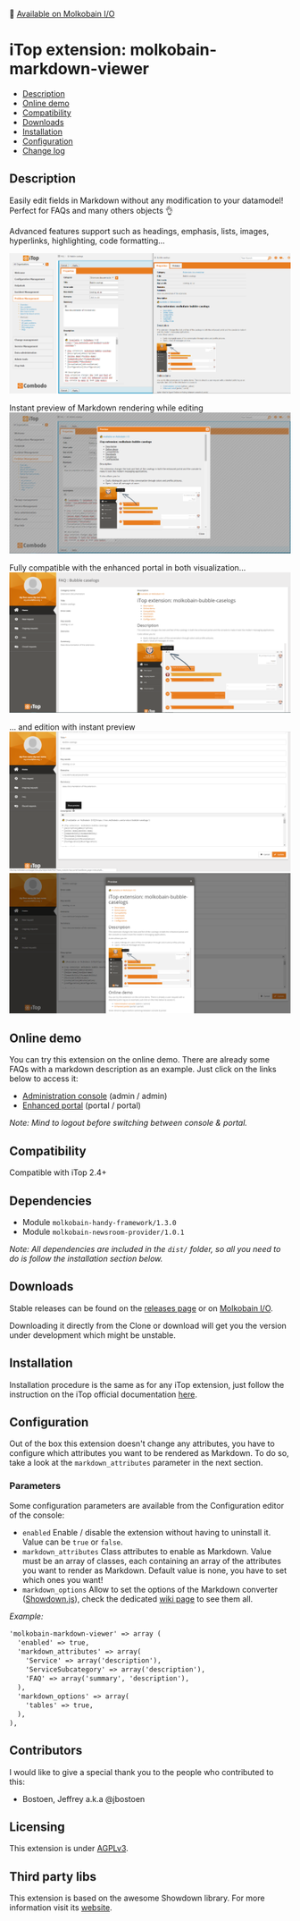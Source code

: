 👋 [Available on Molkobain I/O](https://www.molkobain.com/product/markdown-viewer/)

# iTop extension: molkobain-markdown-viewer
* [Description](#description)
* [Online demo](#online-demo)
* [Compatibility](#compatibility)
* [Downloads](#downloads)
* [Installation](#installation)
* [Configuration](#configuration)
* [Change log](CHANGELOG.md)

## Description
Easily edit fields in Markdown without any modification to your datamodel! Perfect for FAQs and many others objects 👌

Advanced features support such as headings, emphasis, lists, images, hyperlinks, highlighting, code formatting...

![Description decoration](docs/mmv-console-edition-01.png)

Instant preview of Markdown rendering while editing
![Preview while editing](docs/mmv-console-preview-01.png)

Fully compatible with the enhanced portal in both visualization...
![Portal visualization](docs/mmv-portal-view-01.png)

... and edition with instant preview
![Portal editing](docs/mmv-portal-edition-01.png)
![Portal preview](docs/mmv-portal-preview-01.png)

## Online demo
You can try this extension on the online demo. There are already some FAQs with a markdown description as an example. Just click on the links below to access it:
* [Administration console](http://mbc.itop.molkobain.com/pages/UI.php?operation=details&class=FAQ&id=1&c[menu]=FAQ&auth_user=admin&auth_pwd=admin) (admin / admin)
* [Enhanced portal](http://mbc.itop.molkobain.com/pages/exec.php/object/view/FAQ/1?exec_module=itop-portal-base&exec_page=index.php&portal_id=itop-portal&auth_user=portal&auth_pwd=portal) (portal / portal)

*Note: Mind to logout before switching between console & portal.*

## Compatibility
Compatible with iTop 2.4+

## Dependencies
* Module `molkobain-handy-framework/1.3.0`
* Module `molkobain-newsroom-provider/1.0.1`

*Note: All dependencies are included in the `dist/` folder, so all you need to do is follow the installation section below.*

## Downloads
Stable releases can be found on the [releases page](https://github.com/Molkobain/itop-markdown-viewer/releases) or on [Molkobain I/O](https://www.molkobain.com/product/markdown-viewer/).

Downloading it directly from the Clone or download will get you the version under development which might be unstable.

## Installation
Installation procedure is the same as for any iTop extension, just follow the instruction on the iTop official documentation [here](https://www.itophub.io/wiki/page?id=extensions%3Ainstallation).

## Configuration
Out of the box this extension doesn't change any attributes, you have to configure which attributes you want to be rendered as Markdown. To do so, take a look at the ``markdown_attributes`` parameter in the next section.

### Parameters
Some configuration parameters are available from the Configuration editor of the console:
* ``enabled`` Enable / disable the extension without having to uninstall it. Value can be ``true`` or ``false``.
* ``markdown_attributes`` Class attributes to enable as Markdown. Value must be an array of classes, each containing an array of the attributes you want to render as Markdown. Default value is none, you have to set which ones you want!
* ``markdown_options`` Allow to set the options of the Markdown converter ([Showdown.js](https://github.com/showdownjs/showdown)), check the dedicated [wiki page](https://github.com/showdownjs/showdown/wiki/Showdown-Options) to see them all.

*Example:*
```
'molkobain-markdown-viewer' => array (
  'enabled' => true,
  'markdown_attributes' => array(
    'Service' => array('description'),
    'ServiceSubcategory' => array('description'),
    'FAQ' => array('summary', 'description'),
  ),
  'markdown_options' => array(
    'tables' => true,
  ),
),
```

## Contributors
I would like to give a special thank you to the people who contributed to this:
 - Bostoen, Jeffrey a.k.a @jbostoen
 
## Licensing
This extension is under [AGPLv3](https://en.wikipedia.org/wiki/GNU_Affero_General_Public_License).

## Third party libs
This extension is based on the awesome Showdown library. For more information visit its [website](https://github.com/showdownjs/showdown).

